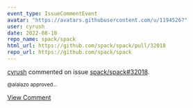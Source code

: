```yaml
---
event_type: IssueCommentEvent
avatar: "https://avatars.githubusercontent.com/u/1194526?"
user: cyrush
date: 2022-08-10
repo_name: spack/spack
html_url: https://github.com/spack/spack/pull/32018
repo_url: https://github.com/spack/spack
---
```


<a href='https://github.com/cyrush' target='_blank'>cyrush</a> commented on issue <a href='https://github.com/spack/spack/pull/32018' target='_blank'>spack/spack#32018</a>.

<small>@alalazo approved...</small>

<a href='https://github.com/spack/spack/pull/32018' target='_blank'>View Comment</a>
